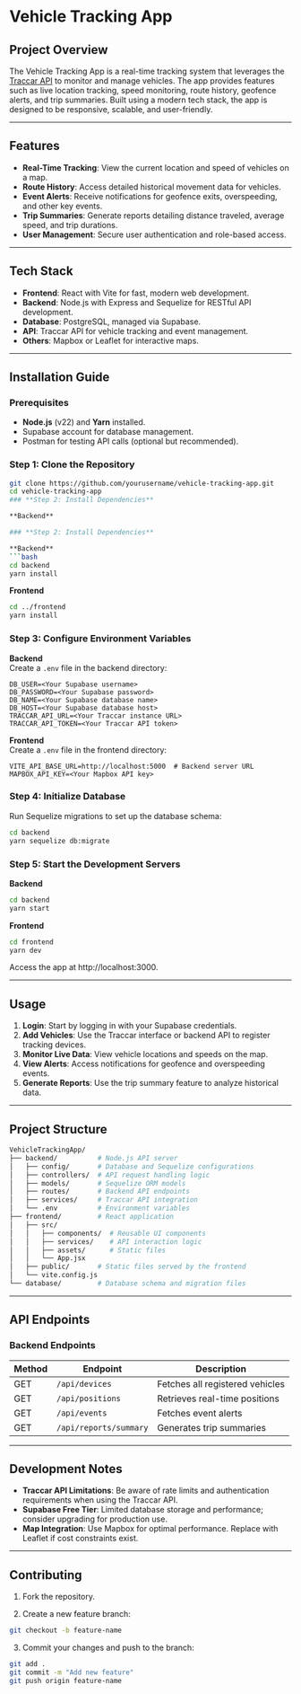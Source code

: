 # **Vehicle Tracking App**

## **Project Overview**

The Vehicle Tracking App is a real-time tracking system that leverages the [Traccar API](https://www.traccar.org/) to monitor and manage vehicles. The app provides features such as live location tracking, speed monitoring, route history, geofence alerts, and trip summaries. Built using a modern tech stack, the app is designed to be responsive, scalable, and user-friendly.

---

## **Features**

- **Real-Time Tracking**: View the current location and speed of vehicles on a map.
- **Route History**: Access detailed historical movement data for vehicles.
- **Event Alerts**: Receive notifications for geofence exits, overspeeding, and other key events.
- **Trip Summaries**: Generate reports detailing distance traveled, average speed, and trip durations.
- **User Management**: Secure user authentication and role-based access.

---

## **Tech Stack**

- **Frontend**: React with Vite for fast, modern web development.
- **Backend**: Node.js with Express and Sequelize for RESTful API development.
- **Database**: PostgreSQL, managed via Supabase.
- **API**: Traccar API for vehicle tracking and event management.
- **Others**: Mapbox or Leaflet for interactive maps.

---

## **Installation Guide**

### **Prerequisites**

- **Node.js** (v22) and **Yarn** installed.
- Supabase account for database management.
- Postman for testing API calls (optional but recommended).

### **Step 1: Clone the Repository**

```bash
git clone https://github.com/yourusername/vehicle-tracking-app.git
cd vehicle-tracking-app
### **Step 2: Install Dependencies**

**Backend**

### **Step 2: Install Dependencies**

**Backend**
```bash
cd backend
yarn install
```

**Frontend**
```bash
cd ../frontend
yarn install
```

### **Step 3: Configure Environment Variables**

**Backend**  
Create a `.env` file in the backend directory:
```env
DB_USER=<Your Supabase username>
DB_PASSWORD=<Your Supabase password>
DB_NAME=<Your Supabase database name>
DB_HOST=<Your Supabase database host>
TRACCAR_API_URL=<Your Traccar instance URL>
TRACCAR_API_TOKEN=<Your Traccar API token>
```

**Frontend**  
Create a `.env` file in the frontend directory:
```env
VITE_API_BASE_URL=http://localhost:5000  # Backend server URL
MAPBOX_API_KEY=<Your Mapbox API key>
```

### **Step 4: Initialize Database**

Run Sequelize migrations to set up the database schema:
```bash
cd backend
yarn sequelize db:migrate
```

### **Step 5: Start the Development Servers**

**Backend**
```bash
cd backend
yarn start
```

**Frontend**
```bash
cd frontend
yarn dev
```

Access the app at http://localhost:3000.

---

## **Usage**

1. **Login**: Start by logging in with your Supabase credentials.
2. **Add Vehicles**: Use the Traccar interface or backend API to register tracking devices.
3. **Monitor Live Data**: View vehicle locations and speeds on the map.
4. **View Alerts**: Access notifications for geofence and overspeeding events.
5. **Generate Reports**: Use the trip summary feature to analyze historical data.

---

## **Project Structure**

```bash
VehicleTrackingApp/
├── backend/          # Node.js API server
│   ├── config/       # Database and Sequelize configurations
│   ├── controllers/  # API request handling logic
│   ├── models/       # Sequelize ORM models
│   ├── routes/       # Backend API endpoints
│   ├── services/     # Traccar API integration
│   └── .env          # Environment variables
├── frontend/         # React application
│   ├── src/
│   │   ├── components/  # Reusable UI components
│   │   ├── services/    # API interaction logic
│   │   ├── assets/      # Static files
│   │   └── App.jsx
│   ├── public/       # Static files served by the frontend
│   └── vite.config.js
└── database/         # Database schema and migration files
```

---

## **API Endpoints**

### Backend Endpoints

| Method | Endpoint | Description |
|--------|----------|-------------|
| GET | `/api/devices` | Fetches all registered vehicles |
| GET | `/api/positions` | Retrieves real-time positions |
| GET | `/api/events` | Fetches event alerts |
| GET | `/api/reports/summary` | Generates trip summaries |

---

## **Development Notes**

- **Traccar API Limitations**: Be aware of rate limits and authentication requirements when using the Traccar API.
- **Supabase Free Tier**: Limited database storage and performance; consider upgrading for production use.
- **Map Integration**: Use Mapbox for optimal performance. Replace with Leaflet if cost constraints exist.

---

## **Contributing**

1. Fork the repository.

2. Create a new feature branch:
```bash
git checkout -b feature-name
```

3. Commit your changes and push to the branch:
```bash
git add .
git commit -m "Add new feature"
git push origin feature-name
```